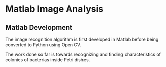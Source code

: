 # Matlab Image Analysis

## Matlab Development

The image recognition algorithm is first developed in Matlab before being converted to Python using Open CV.

The work done so far is towards recognizing and finding characteristics of colonies of bacterias inside Petri dishes.
